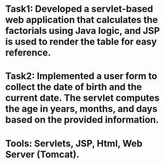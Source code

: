 # Task1: Developed a servlet-based web application that calculates the factorials using Java logic, and JSP is used to render the table for easy reference.
# Task2: Implemented a user form to collect the date of birth and the current date. The servlet computes the age in years, months, and days based on the provided information.
# Tools: Servlets, JSP, Html, Web Server (Tomcat).
